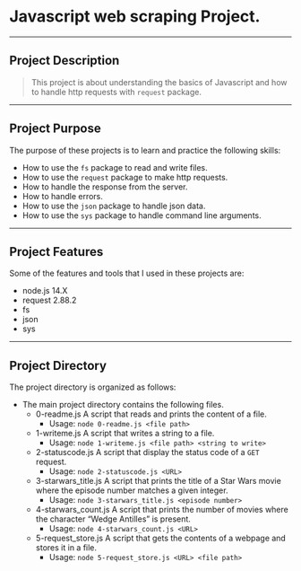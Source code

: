 # Javascript web scraping Project. 

----------------------------
## Project Description

> This project is about understanding the basics of Javascript and how to handle http requests with `request` package.
----------------------------
## Project Purpose

The purpose of these projects is to learn and practice the following skills:

- How to use the `fs` package to read and write files.
- How to use the `request` package to make http requests.
- How to handle the response from the server.
- How to handle errors.
- How to use the `json` package to handle json data.
- How to use the `sys` package to handle command line arguments.

----------------------------

## Project Features

Some of the features and tools that I used in these projects are:

- node.js 14.X
- request 2.88.2
- fs
- json
- sys

----------------------------
## Project Directory

The project directory is organized as follows:
- The main project directory contains the following files.
    - 0-readme.js
        A script that reads and prints the content of a file.
        - Usage: `node 0-readme.js <file path>`
    - 1-writeme.js
        A script that writes a string to a file.
        - Usage: `node 1-writeme.js <file path> <string to write>`
    - 2-statuscode.js
        A script that display the status code of a `GET` request.
        - Usage: `node 2-statuscode.js <URL>`
    - 3-starwars_title.js
        A script that prints the title of a Star Wars movie where the episode number matches a given integer.
        - Usage: `node 3-starwars_title.js <episode number>`
    - 4-starwars_count.js
        A script that prints the number of movies where the character “Wedge Antilles” is present.
        - Usage: `node 4-starwars_count.js <URL>`
    - 5-request_store.js
        A script that gets the contents of a webpage and stores it in a file.
        - Usage: `node 5-request_store.js <URL> <file path>`
    